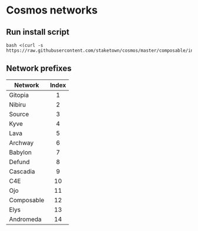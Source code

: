 # Cosmos networks
## Run install script
```
bash <(curl -s https://raw.githubusercontent.com/staketown/cosmos/master/composable/install.sh)
```
## Network prefixes

| Network    | Index |
|------------|:-----:|
| Gitopia    |   1   |
| Nibiru     |   2   |
| Source     |   3   |
| Kyve       |   4   |
| Lava       |   5   |
| Archway    |   6   |
| Babylon    |   7   |
| Defund     |   8   |
| Cascadia   |   9   |
| C4E        |  10   |
| Ojo        |  11   |
| Composable |  12   |
| Elys       |  13   |
| Andromeda  |  14   |